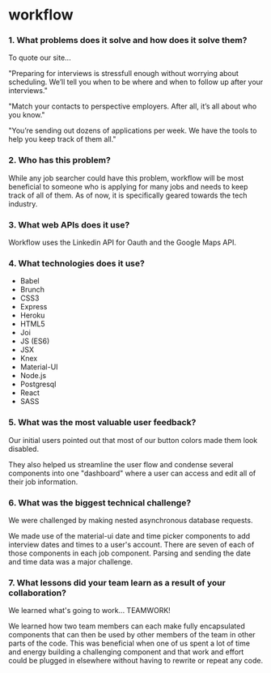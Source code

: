 # workflow

### 1. What problems does it solve and how does it solve them?

To quote our site...

"Preparing for interviews is stressfull enough without worrying about scheduling. We’ll tell you when to be where and when to follow up after your interviews."

"Match your contacts to perspective employers. After all, it’s all about who you know."

"You’re sending out dozens of applications per week. We have the tools to help you keep track of them all."

### 2. Who has this problem?

While any job searcher could have this problem, workflow will be most beneficial to someone who is applying for many jobs and needs to keep track of all of them. As of now, it is specifically geared towards the tech industry.

### 3. What web APIs does it use?

Workflow uses the Linkedin API for Oauth and the Google Maps API.

### 4. What technologies does it use?

* Babel
* Brunch
* CSS3
* Express
* Heroku
* HTML5
* Joi
* JS (ES6)
* JSX
* Knex
* Material-UI
* Node.js
* Postgresql
* React
* SASS

### 5. What was the most valuable user feedback?

Our initial users pointed out that most of our button colors made them look disabled.

They also helped us streamline the user flow and condense several components into one "dashboard" where a user can access and edit all of their job information.

### 6. What was the biggest technical challenge?

We were challenged by making nested asynchronous database requests.

We made use of the material-ui date and time picker components to add interview dates and times to a user's account. There are seven of each of those components in each job component. Parsing and sending the date and time data was a major challenge.

### 7. What lessons did your team learn as a result of your collaboration?

We learned what's going to work... TEAMWORK!

We learned how two team members can each make fully encapsulated components that can then be used by other members of the team in other parts of the code. This was beneficial when one of us spent a lot of time and energy building a challenging component and that work and effort could be plugged in elsewhere without having to rewrite or repeat any code.
